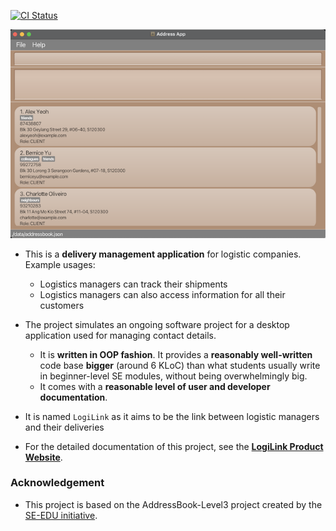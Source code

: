 [![CI Status](https://github.com/AY2425S1-CS2103T-T12-3/tp/workflows/Java%20CI/badge.svg)](https://github.com/AY2425S1-CS2103T-T12-3/tp/actions)

![Ui](docs/images/Ui.png)

* This is a **delivery management application** for logistic companies.<br>
  Example usages:
  * Logistics managers can track their shipments
  * Logistics managers can also access information for all their customers
* The project simulates an ongoing software project for a desktop application used for managing contact details.
  * It is **written in OOP fashion**. It provides a **reasonably well-written** code base **bigger** (around 6 KLoC) than what students usually write in beginner-level SE modules, without being overwhelmingly big.
  * It comes with a **reasonable level of user and developer documentation**.

* It is named `LogiLink` as it aims to be the link between logistic managers and their deliveries
* For the detailed documentation of this project, see the **[LogiLink Product Website](https://github.com/AY2425S1-CS2103T-T12-3/tp)**.

### Acknowledgement

- This project is based on the AddressBook-Level3 project created by the [SE-EDU initiative](https://se-education.org).
